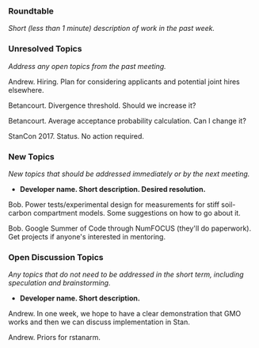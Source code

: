 ### Roundtable
_Short (less than 1 minute) description of work in the past week._

### Unresolved Topics
_Address any open topics from the past meeting._

Andrew. Hiring. Plan for considering applicants and potential joint hires elsewhere.

Betancourt.  Divergence threshold.  Should we increase it?

Betancourt.  Average acceptance probability calculation.  Can I change it?

StanCon 2017. Status. No action required.

### New Topics
_New topics that should be addressed immediately or by the next
meeting._

* __Developer name.  Short description.  Desired resolution.__

Bob.  Power tests/experimental design for measurements for stiff soil-carbon compartment models.  Some suggestions on how to go about it.

Bob.  Google Summer of Code through NumFOCUS (they'll do paperwork).  Get projects if anyone's interested in mentoring.

### Open Discussion Topics
_Any topics that do not need to be addressed in the short term,
including speculation and brainstorming._

* __Developer name.  Short description.__

Andrew. In one week, we hope to have a clear demonstration that GMO works and then we can discuss implementation in Stan.

Andrew. Priors for rstanarm.